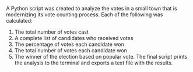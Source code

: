 A Python script was created to analyze the votes in a small town that is modernizing its vote counting process. Each of the following was calculated:
1.  The total number of votes cast
2.  A complete list of candidates who received votes
3.  The percentage of votes each candidate won
4.  The total number of votes each candidate won
5.  The winner of the election based on popular vote.
The final script prints the analysis to the terminal and exports a text file with the results.
